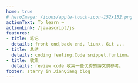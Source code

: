 ```yaml
---
home: true
# heroImage: /icons/apple-touch-icon-152x152.png
actionText: To learn →
actionLink: /javascript/js
features:
- title: 笔记
  details: front end,back end, liunx, Git ...
- title: 总结
  details: coding feeling,Code snippet,funtion。
- title: 收集
  details: review code 收集一些优秀的博文供参考。
footer: starry in JianQiang blog
---
```



<!-- <center><img src="./.vuepress/public/imgs/logo.png"/></center> -->
<!-- <center>小花花送给你</center> -->
